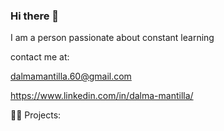 ### Hi there 👋
I am a person passionate about constant learning

contact me at: 

  dalmamantilla.60@gmail.com

  https://www.linkedin.com/in/dalma-mantilla/


🧑‍🚀 Projects:


